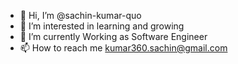 - 👋 Hi, I’m @sachin-kumar-quo
- 👀 I’m interested in learning and growing
- 🌱 I’m currently Working as Software Engineer
- 📫 How to reach me kumar360.sachin@gmail.com

<!---
sachin-kumar-quo/sachin-kumar-quo is a ✨ special ✨ repository because its `README.md` (this file) appears on your GitHub profile.
You can click the Preview link to take a look at your changes.
--->
